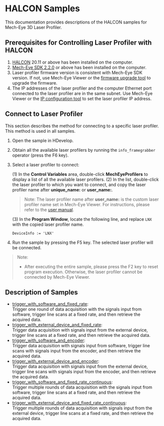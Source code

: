 # HALCON Samples

This documentation provides descriptions of the HALCON samples for Mech-Eye 3D Laser Profiler.

## Prerequisites for Controlling Laser Profiler with HALCON

1. [HALCON](https://www.mvtec.com/downloads) 20.11 or above has been installed on the computer.
2. [Mech-Eye SDK 2.2.0](https://downloads.mech-mind.com/?tab=tab-sdk) or above has been installed on the computer.
3. Laser profiler firmware version is consistent with Mech-Eye SDK version. If not, use Mech-Eye Viewer or the [firmware upgrade tool](https://docs.mech-mind.net/en/eye-3d-profiler/latest/api/api-camera-firmware-update.html) to upgrade the firmware.
4. The IP addresses of the laser profiler and the computer Ethernet port connected to the laser profiler are in the same subnet. Use Mech-Eye Viewer or the [IP configuration tool](https://docs.mech-mind.net/en/eye-3d-profiler/latest/api/api-ip-configuration.html) to set the laser profiler IP address.

## Connect to Laser Profiler

This section describes the method for connecting to a specific laser profiler. This method is used in all samples.

1. Open the sample in HDevelop.
2. Obtain all the available laser profilers by running the `info_framegrabber` operator (press the F6 key).
3. Select a laser profiler to connect:

    (1) In the **Control Variables** area, double-click **MechEyeProfilers** to display a list of all the available laser profilers.
    (2) In the list, double-click the laser profiler to which you want to connect, and copy the laser profiler name after **unique_name:** or **user_name:**.

    > Note: The laser profiler name after **user_name:** is the custom laser profiler name set in Mech-Eye Viewer. For instructions, please refer to the [user manual](https://docs.mech-mind.net/en/eye-3d-profiler/latest/viewer/connect-to-camera-and-set-ip.html#set-camera-name).

    (3) In the **Program Window**, locate the following line, and replace `LNX` with the copied laser profiler name.

    ```halcon
    DeviceInfo := 'LNX'
    ```

4. Run the sample by pressing the F5 key. The selected laser profiler will be connected.

> Note:
>
> * After executing the entire sample, please press the F2 key to reset program execution. Otherwise, the laser profiler cannot be connected by Mech-Eye Viewer.

## Description of Samples

* [trigger_with_software_and_fixed_rate](https://github.com/MechMindRobotics/mecheye_halcon_samples/tree/master/profiler/trigger_with_software_and_fixed_rate.hdev):  
  Trigger one round of data acquisition with the signals input from software, trigger line scans at a fixed rate, and then retrieve the acquired data.
* [trigger_with_external_device_and_fixed_rate](https://github.com/MechMindRobotics/mecheye_halcon_samples/tree/master/profiler/trigger_with_external_device_and_fixed_rate.hdev):  
  Trigger data acquisition with signals input from the external device, trigger line scans at a fixed rate, and then retrieve the acquired data.
* [trigger_with_software_and_encoder](https://github.com/MechMindRobotics/mecheye_halcon_samples/tree/master/profiler/trigger_with_software_and_encoder.hdev):  
  Trigger data acquisition with signals input from software, trigger line scans with signals input from the encoder, and then retrieve the acquired data.
* [trigger_with_external_device_and_encoder](https://github.com/MechMindRobotics/mecheye_halcon_samples/tree/master/profiler/trigger_with_external_device_and_encoder.hdev):  
  Trigger data acquisition with signals input from the external device, trigger line scans with signals input from the encoder, and then retrieve the acquired data.
* [trigger_with_software_and_fixed_rate_continuous](https://github.com/MechMindRobotics/mecheye_halcon_samples/tree/master/profiler/trigger_with_software_and_fixed_rate_continuous.hdev):  
  Trigger multiple rounds of data acquisition with the signals input from software, trigger line scans at a fixed rate, and then retrieve the acquired data.
* [trigger_with_external_device_and_fixed_rate_continuous](https://github.com/MechMindRobotics/mecheye_halcon_samples/tree/master/profiler/trigger_with_external_device_and_fixed_rate_continuous.hdev):  
  Trigger multiple rounds of data acquisition with signals input from the external device, trigger line scans at a fixed rate, and then retrieve the acquired data.
